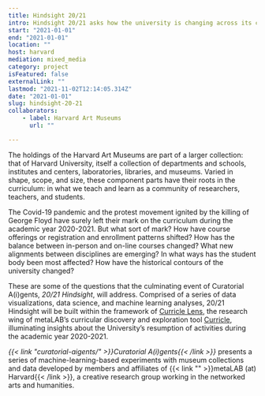 ```yaml
---
title: Hindsight 20/21
intro: Hindsight 20/21 asks how the university is changing across its collections, communities, and curricula.
start: "2021-01-01"
end: "2021-01-01"
location: ""
host: harvard
mediation: mixed_media
category: project
isFeatured: false
externalLink: ""
lastmod: "2021-11-02T12:14:05.314Z"
date: "2021-01-01"
slug: hindsight-20-21
collaborators:
    - label: Harvard Art Museums
      url: ""

---
```

The holdings of the Harvard Art Museums are part of a larger collection: that of Harvard University, itself a collection of departments and schools, institutes and centers, laboratories, libraries, and museums. Varied in shape, scope, and size, these component parts have their roots in the curriculum: in what we teach and learn as a community of researchers, teachers, and students. 

The Covid-19 pandemic and the protest movement ignited by the killing of George Floyd have surely left their mark on the curriculum during the academic year 2020-2021. But what sort of mark? How have course offerings or registration and enrollment patterns shifted? How has the balance between in-person and on-line courses changed? What new alignments between disciplines are emerging? In what ways has the student body been most affected? How have the historical contours of the university changed? 

These are some of the questions that the culminating event of Curatorial A(i)gents, *20/21 Hindsight*, will address. Comprised of a series of data visualizations, data science, and machine learning analyses, 20/21 Hindsight will be built within the framework of [Curricle Lens](https://curricle.net/), the research wing of metaLAB’s curricular discovery and exploration tool [Curricle](https://curricle.berkman.harvard.edu/#/home), illuminating insights about the University’s resumption of activities during the academic year 2020-2021.  

*{{< link "curatorial-aigents/" >}}Curatorial A(i)gents{{< /link >}}* presents a series of machine-learning-based experiments with museum collections and data developed by members and affiliates of {{< link "" >}}metaLAB (at) Harvard{{< /link >}}, a creative research group working in the networked arts and humanities.